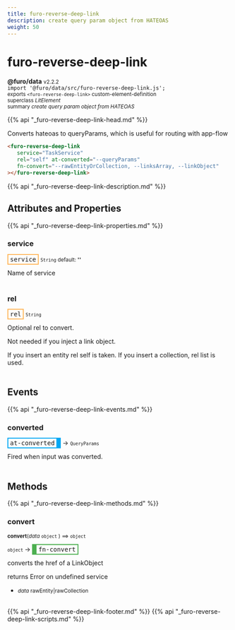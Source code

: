 ```yaml
---
title: furo-reverse-deep-link
description: create query param object from HATEOAS
weight: 50
---
```


# furo-reverse-deep-link
**@furo/data** <small>v2.2.2</small>
<br>`import '@furo/data/src/furo-reverse-deep-link.js';`<small>
<br>exports `<furo-reverse-deep-link>` custom-element-definition
<br>superclass *LitElement*</small>
<br><small>summary *create query param object from HATEOAS*</small>

{{% api "_furo-reverse-deep-link-head.md" %}}

Converts hateoas to queryParams, which is useful for routing with app-flow


```html
<furo-reverse-deep-link
   service="TaskService"
   rel="self" at-converted="--queryParams"
   fn-convert="--rawEntityOrCollection, --linksArray, --linkObject"
></furo-reverse-deep-link>
```

{{% api "_furo-reverse-deep-link-description.md" %}}


## Attributes and Properties
{{% api "_furo-reverse-deep-link-properties.md" %}}





### **service**

<span  style="border-width:2px; border-style: solid;border-color:  rgb(255, 182, 91);font-family:monospace; padding:2px 4px;">service</span>
<small>`String` default: **&#39;&#39;**</small>

Name of service
<br><br>


### **rel**

<span  style="border-width:2px; border-style: solid;border-color:  rgb(255, 182, 91);font-family:monospace; padding:2px 4px;">rel</span>
<small>`String` </small>

Optional rel to convert.

Not needed if you inject a link object.

If you insert an entity rel self is taken. If you insert a collection, rel list is used.
<br><br>
## Events
{{% api "_furo-reverse-deep-link-events.md" %}}

### **converted**
<span  style="border-width:2px 10px 2px 2px; border-style: solid;border-color:  rgb(2, 168, 244);font-family:monospace; padding:2px 4px;">at-converted</span>
→ <small>`QueryParams`</small>

 Fired when input was converted.
<br><br>

## Methods
{{% api "_furo-reverse-deep-link-methods.md" %}}


### **convert**
<small>**convert**(*data* `object` ) ⟹ `object`</small>

<small>`object` </small> →
<span  style="border-width:2px 2px 2px 10px; border-style: solid;border-color:  rgb(76, 175, 80);font-family:monospace; padding:2px 4px;">fn-convert</span>

converts the href of a LinkObject

returns Error on undefined service

- <small>*data* rawEntity|rawCollection</small>
<br><br>








{{% api "_furo-reverse-deep-link-footer.md" %}}
{{% api "_furo-reverse-deep-link-scripts.md" %}}
